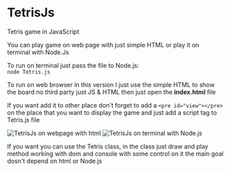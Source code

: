 # TetrisJs
Tetris game in JavaScript  

You can play game on web page with just simple HTML or play it on terminal with Node.Js  

To run on terminal just pass the file to Node.js:  
`node Tetris.js`  

To run on web browser in this version I just use the simple HTML to show the board no third party just JS & HTML then just open the **index.html** file  

If you want add it to other place don't forget to add a `<pre id="view"></pre>` on the place that you want to display the game and just add a script tag to Tetris.js file  


![TetrisJs on webpage with html](http://bayanbox.ir/download/1489970245222264797/TetrisJsHtml.jpg)
![TetrisJs on terminal with Node.js](http://bayanbox.ir/download/8580481356382012469/TetrisJsNodeJs.jpg)  

If you want you can use the Tetris class, in the class just draw and play method working with dom and console with some control on it the main goal dosn't depend on html or Node.js
